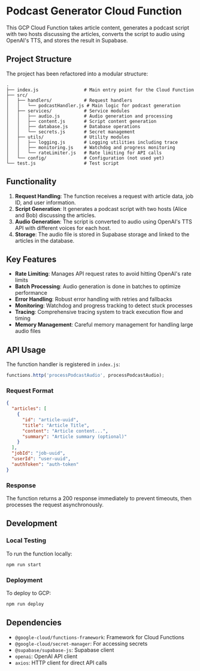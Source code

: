 # Podcast Generator Cloud Function

This GCP Cloud Function takes article content, generates a podcast script with two hosts discussing the articles, converts the script to audio using OpenAI's TTS, and stores the result in Supabase.

## Project Structure

The project has been refactored into a modular structure:

```
.
├── index.js                 # Main entry point for the Cloud Function
├── src/
│   ├── handlers/            # Request handlers
│   │   └── podcastHandler.js # Main logic for podcast generation
│   ├── services/            # Service modules
│   │   ├── audio.js         # Audio generation and processing
│   │   ├── content.js       # Script content generation
│   │   ├── database.js      # Database operations
│   │   └── secrets.js       # Secret management
│   ├── utils/               # Utility modules
│   │   ├── logging.js       # Logging utilities including trace
│   │   ├── monitoring.js    # Watchdog and progress monitoring
│   │   └── rateLimiter.js   # Rate limiting for API calls
│   └── config/              # Configuration (not used yet)
└── test.js                  # Test script
```

## Functionality

1. **Request Handling**: The function receives a request with article data, job ID, and user information.
2. **Script Generation**: It generates a podcast script with two hosts (Alice and Bob) discussing the articles.
3. **Audio Generation**: The script is converted to audio using OpenAI's TTS API with different voices for each host.
4. **Storage**: The audio file is stored in Supabase storage and linked to the articles in the database.

## Key Features

- **Rate Limiting**: Manages API request rates to avoid hitting OpenAI's rate limits
- **Batch Processing**: Audio generation is done in batches to optimize performance
- **Error Handling**: Robust error handling with retries and fallbacks
- **Monitoring**: Watchdog and progress tracking to detect stuck processes
- **Tracing**: Comprehensive tracing system to track execution flow and timing
- **Memory Management**: Careful memory management for handling large audio files

## API Usage

The function handler is registered in `index.js`:

```javascript
functions.http('processPodcastAudio', processPodcastAudio);
```

### Request Format

```json
{
  "articles": [
    {
      "id": "article-uuid",
      "title": "Article Title",
      "content": "Article content...",
      "summary": "Article summary (optional)"
    }
  ],
  "jobId": "job-uuid",
  "userId": "user-uuid",
  "authToken": "auth-token"
}
```

### Response

The function returns a 200 response immediately to prevent timeouts, then processes the request asynchronously.

## Development

### Local Testing

To run the function locally:

```bash
npm run start
```

### Deployment

To deploy to GCP:

```bash
npm run deploy
```

## Dependencies

- `@google-cloud/functions-framework`: Framework for Cloud Functions
- `@google-cloud/secret-manager`: For accessing secrets
- `@supabase/supabase-js`: Supabase client
- `openai`: OpenAI API client
- `axios`: HTTP client for direct API calls 